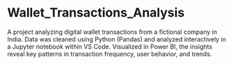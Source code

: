 # Wallet_Transactions_Analysis
A project analyzing digital wallet transactions from a fictional company in India. Data was cleaned using Python (Pandas) and analyzed interactively in a Jupyter notebook within VS Code. Visualized in Power BI, the insights reveal key patterns in transaction frequency, user behavior, and trends.
